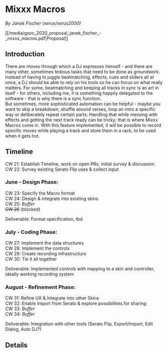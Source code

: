 # Mixxx Macros

*By Janek Fischer (xerus/xerus2000)*

[[/media/gsoc_2020_proposal_janek_fischer_-_mixxx_macros.pdf|Proposal]]

## Introduction

There are moves through which a DJ expresses himself - and there are
many other, sometimes tedious tasks that need to be done as groundwork.
Instead of having to juggle beatmatching, effects, cues and sliders all
at once, a DJ should be able to rely on his tools so he can focus on
what really matters. For some, beatmatching and keeping all tracks in
sync is an art in itself - for others, including me, it is something
happily delegated to the software - that is why there is a sync
function.  
But sometimes, more sophisticated automation can be helpful - maybe you
want to skip a breakdown, shuffle around verses, loop an intro a
specific way or deliberately repeat certain parts. Handling that while
messing with effects and getting the next track ready can be tricky;
that is where Mixxx Macros come in. With this feature implemented, it
will be possible to record specific moves while playing a track and
store them in a rack, to be used when it gets hot.

## Timeline

CW 21: Establish Timeline, work on open PRs, initial survey &
discussion  
CW 22: Survey existing Serato Flip uses & collect input

### June - Design Phase:

CW 23: Specify the Macro format  
CW 24: Design & integrate into existing skins  
CW 25: *Buffer*  
~~CW 26~~ (blocked)

Deliverable: Format specification, tbd

### July - Coding Phase:

CW 27: Implement the data structures  
CW 28: Implement the controls  
CW 29: Create recording infrastructure  
CW 30: Tie it all together

Deliverable: Implemented controls with mapping to a skin and controller,
ideally working recording system

### August - Refinement Phase:

CW 31: Refine UX & Integrate into other Skins  
CW 32: Enable Import from Serato & explore possibilities for sharing  
CW 33: *Buffer*  
CW 34: *Buffer*

Deliverable: Integration with other tools (Serato Flip, Export/Import,
Edit Dialog, Auto DJ?)

## Details
